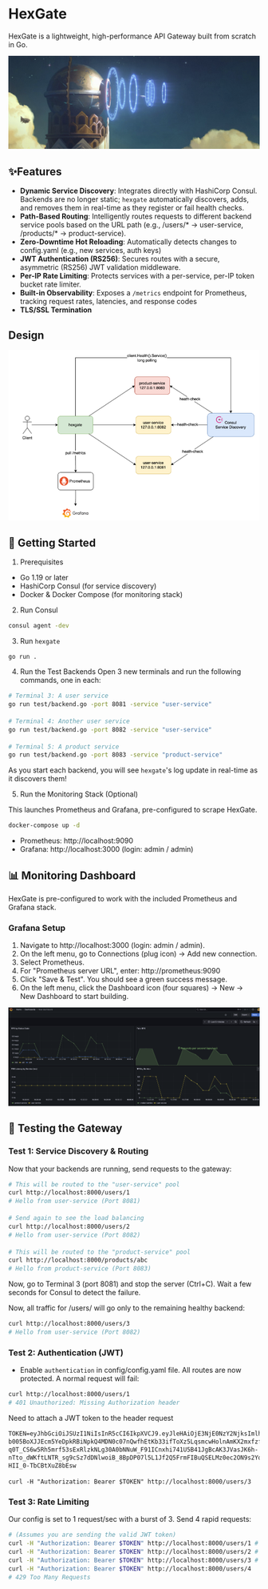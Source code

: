 # HexGate
HexGate is a lightweight, high-performance API Gateway built from scratch in Go.

![](img/gate.png)

## ✨Features
- **Dynamic Service Discovery**: Integrates directly with HashiCorp Consul. 
Backends are no longer static; `hexgate` automatically discovers, adds, and removes them in real-time as they register
or fail health checks.
- **Path-Based Routing**: Intelligently routes requests to different backend service pools based on the URL path
(e.g., /users/* -> user-service, /products/* -> product-service).
- **Zero-Downtime Hot Reloading**: Automatically detects changes to config.yaml (e.g., new services, auth keys)
- **JWT Authentication (RS256)**: Secures routes with a secure, asymmetric (RS256) JWT validation middleware.
- **Per-IP Rate Limiting**: Protects services with a per-service, per-IP token bucket rate limiter.
- **Built-in Observability**: Exposes a `/metrics` endpoint for Prometheus, tracking request rates, latencies, and response codes
- **TLS/SSL Termination**
## Design
![](img/architecture.png)
## 🚀 Getting Started
1. Prerequisites 
- Go 1.19 or later
- HashiCorp Consul (for service discovery)
- Docker & Docker Compose (for monitoring stack)

2. Run Consul
```bash
consul agent -dev
```
3. Run `hexgate`
```
go run .
```
4. Run the Test Backends
Open 3 new terminals and run the following commands, one in each:
```bash
# Terminal 3: A user service
go run test/backend.go -port 8081 -service "user-service"

# Terminal 4: Another user service
go run test/backend.go -port 8082 -service "user-service"

# Terminal 5: A product service
go run test/backend.go -port 8083 -service "product-service"
```
As you start each backend, you will see `hexgate`'s log update in real-time as it discovers them!

5. Run the Monitoring Stack (Optional)

This launches Prometheus and Grafana, pre-configured to scrape HexGate.

```bash
docker-compose up -d
```
- Prometheus: http://localhost:9090
- Grafana: http://localhost:3000 (login: admin / admin)

## 📊 Monitoring Dashboard
HexGate is pre-configured to work with the included Prometheus and Grafana stack.

### Grafana Setup
1. Navigate to http://localhost:3000 (login: admin / admin).
2. On the left menu, go to Connections (plug icon) -> Add new connection.
3. Select Prometheus.
4. For "Prometheus server URL", enter: http://prometheus:9090
5. Click "Save & Test". You should see a green success message.
6. On the left menu, click the Dashboard icon (four squares) -> New -> New Dashboard to start building.

![](img/grafana.png)

## 🧪 Testing the Gateway
### Test 1: Service Discovery & Routing
Now that your backends are running, send requests to the gateway:
```bash
# This will be routed to the "user-service" pool
curl http://localhost:8000/users/1
# Hello from user-service (Port 8081)

# Send again to see the load balancing
curl http://localhost:8000/users/2
# Hello from user-service (Port 8082)

# This will be routed to the "product-service" pool
curl http://localhost:8000/products/abc
# Hello from product-service (Port 8083)
```
Now, go to Terminal 3 (port 8081) and stop the server (Ctrl+C).
Wait a few seconds for Consul to detect the failure.

Now, all traffic for /users/ will go only to the remaining healthy backend:
```bash
curl http://localhost:8000/users/3
# Hello from user-service (Port 8082)
```

### Test 2: Authentication (JWT)
- Enable `authentication` in config/config.yaml file. All routes are now protected. A normal request will fail:
```bash
curl http://localhost:8000/users/1
# 401 Unauthorized: Missing Authorization header
```

Need to attach a JWT token to the header request
```
TOKEN=eyJhbGciOiJSUzI1NiIsInR5cCI6IkpXVCJ9.eyJleHAiOjE3NjE0NzY2NjksImlhdCI6MTc2MTM5MDI2OSwibmFtZSI6IlRlc3QgVXNlciIsInN1YiI6InVzZXItMTIzLWFiYyJ9.noYkvn-b005BoXJJEcm5YeDpkRBiNpkQ4MDN0c07nQwfhEtKb33ifToXz5LqsmcwHolnAmKX2mxfzfQm0v7BQki6fFex985WpvOGGobSxUAXMNEltT60Ees3TNDiViqTSw-q0T_CS6w5Rh5mrf53sExRlzkNLg30A0bNNuW_F91ICnxhi741U5B41JgBcAK3JVasJK6h-nTto_dWKftLNTR_sg9cSz7dDNlwoiB_8BpDP07l5L1Jf2Q5FrmFIBuQSELMz0ec2ON9s2YoL1L_vHS3_w5owSvVGQu1K1Yr3ZK6keOvdDbPY4yOQEOl0cTYZ9-HII_0-TbCBtXuZ8bEsw

curl -H "Authorization: Bearer $TOKEN" http://localhost:8000/users/3
```

### Test 3: Rate Limiting
Our config is set to 1 request/sec with a burst of 3. Send 4 rapid requests:

```bash
# (Assumes you are sending the valid JWT token)
curl -H "Authorization: Bearer $TOKEN" http://localhost:8000/users/1 # OK
curl -H "Authorization: Bearer $TOKEN" http://localhost:8000/users/2 # OK
curl -H "Authorization: Bearer $TOKEN" http://localhost:8000/users/3 # OK
curl -H "Authorization: Bearer $TOKEN" http://localhost:8000/users/4
# 429 Too Many Requests
```
